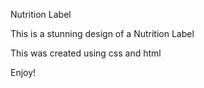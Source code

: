 Nutrition Label     

This is a stunning design of a Nutrition Label 

This was created using css and html

Enjoy!